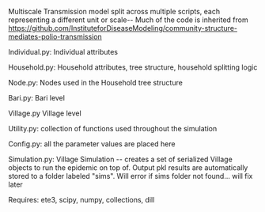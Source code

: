 Multiscale Transmission model split across multiple scripts, each representing a different unit or scale-- Much of the code is inherited from https://github.com/InstituteforDiseaseModeling/community-structure-mediates-polio-transmission

Individual.py: Individual attributes

Household.py: Household attributes, tree structure, household splitting logic

Node.py: Nodes used in the Household tree structure

Bari.py: Bari level

Village.py Village level

Utility.py: collection of functions used throughout the simulation

Config.py: all the parameter values are placed here

Simulation.py: Village Simulation -- creates a set of serialized Village objects to run the epidemic on top of. Output pkl results are automatically stored to a folder labeled "sims". Will error if sims folder not found... will fix later



Requires:
ete3, scipy, numpy, collections, dill
